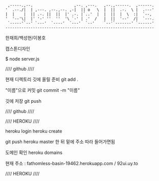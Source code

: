 
     ,-----.,--.                  ,--. ,---.   ,--.,------.  ,------.
    '  .--./|  | ,---. ,--.,--. ,-|  || o   \  |  ||  .-.  \ |  .---'
    |  |    |  || .-. ||  ||  |' .-. |`..'  |  |  ||  |  \  :|  `--, 
    '  '--'\|  |' '-' ''  ''  '\ `-' | .'  /   |  ||  '--'  /|  `---.
     `-----'`--' `---'  `----'  `---'  `--'    `--'`-------' `------'
    ----------------------------------------------------------------- 


한재희/백성현/이봉호

캡스톤디자인

$ node server.js

//// github ////

현재 디렉토리 깃에 올릴 준비
git add . 

"이름"으로 커밋
git commit -m "이름"

깃에 저장
git push

//// github ////


//// HEROKU ////

heroku login
heroku create

git push heroku master
한 뒤 밑에 주소 따라 들어가면됨

도메인 확인
heroku domains 

현재 주소 : fathomless-basin-19462.herokuapp.com    /   92ui.uy.to

//// HEROKU ////
